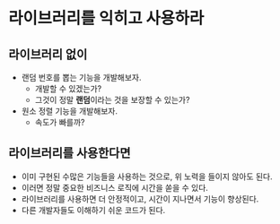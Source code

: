 # 라이브러리를 익히고 사용하라

## 라이브러리 없이

- 랜덤 번호를 뽑는 기능을 개발해보자.
  - 개발할 수 있겠는가?
  - 그것이 정말 **랜덤**이라는 것을 보장할 수 있는가?
- 원소 정렬 기능을 개발해보자.
  - 속도가 빠를까?

## 라이브러리를 사용한다면

- 이미 구현된 수많은 기능들을 사용하는 것으로, 위 노력을 들이지 않아도 된다.
- 이러면 정말 중요한 비즈니스 로직에 시간을 쏟을 수 있다.
- 라이브러리를 사용하면 더 안정적이고, 시간이 지나면서 기능이 향상된다.
- 다른 개발자들도 이해하기 쉬운 코드가 된다.
